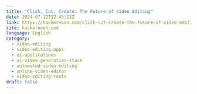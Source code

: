 ```yaml
---
title: "Click, Cut, Create: The Future of Video Editing"
date: 2024-07-12T12:45:21Z
link: https://hackernoon.com/click-cut-create-the-future-of-video-editing?source=rss&utm_medium=RSS&utm_source=news.12bit.vn
site: hackernoon.com
language: English
category:
  - video-editing
  - video-editing-apps
  - ai-applications
  - ai-video-generation-stack
  - automated-video-editing
  - online-video-editor
  - video-editing-tools
draft: false
---
```

